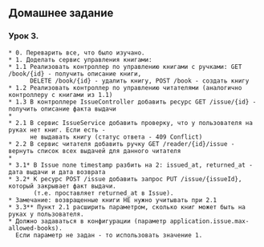 ## Домашнее задание

### Урок 3.
    * 0. Переварить все, что было изучано.
    * 1. Доделать сервис управления книгами:
    * 1.1 Реализовать контроллер по управлению книгами с ручками: GET /book/{id} - получить описание книги, 
          DELETE /book/{id} - удалить книгу, POST /book - создать книгу
    * 1.2 Реализовать контроллер по управлению читателями (аналогично контроллеру с книгами из 1.1)
    * 1.3 В контроллере IssueController добавить ресурс GET /issue/{id} - получить описание факта выдачи
    *
    * 2.1 В сервис IssueService добавить проверку, что у пользователя на руках нет книг. Если есть - 
          не выдавать книгу (статус ответа - 409 Conflict)
    * 2.2 В сервис читателя добавить ручку GET /reader/{id}/issue - вернуть список всех выдачей для данного читателя
    *
    * 3.1* В Issue поле timestamp разбить на 2: issued_at, returned_at - дата выдачи и дата возврата
    * 3.2* К ресурс POST /issue добавить запрос PUT /issue/{issueId}, который закрывает факт выдачи. 
           (т.е. проставляет returned_at в Issue).
    * Замечание: возвращенные книги НЕ нужно учитывать при 2.1
    * 3.3** Пункт 2.1 расширить параметром, сколько книг может быть на руках у пользователя.
    * Должно задаваться в конфигурации (параметр application.issue.max-allowed-books). 
      Если параметр не задан - то использовать значение 1.